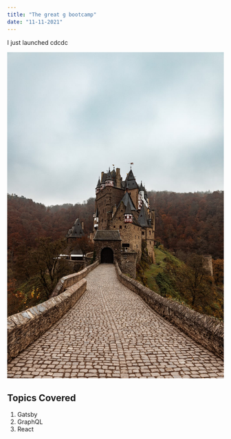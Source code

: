 ```yaml
---
title: "The great g bootcamp"
date: "11-11-2021"
---
```


I just launched cdcdc

![Castle](./castle.jpg)

## Topics Covered

1. Gatsby
2. GraphQL
3. React
